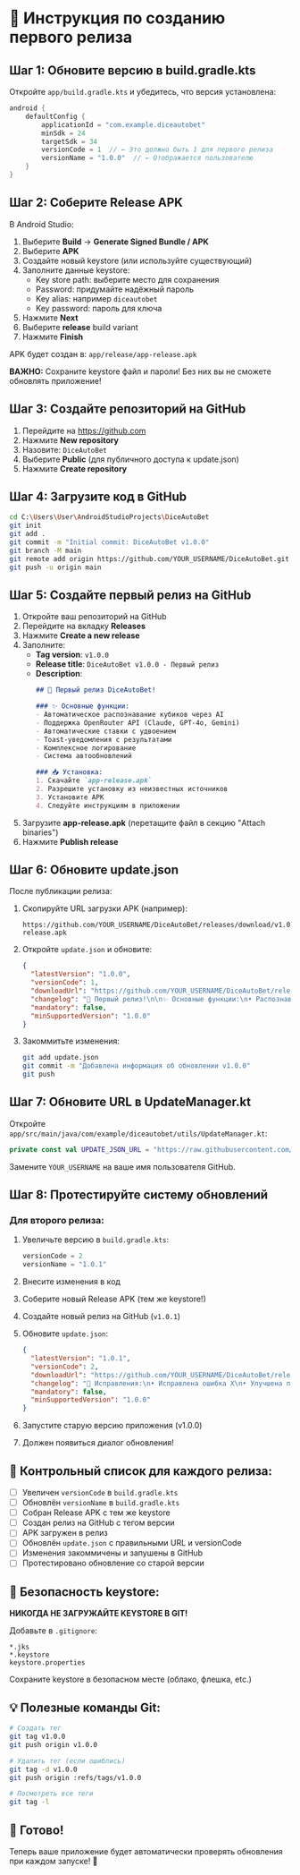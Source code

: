 # 🚀 Инструкция по созданию первого релиза

## Шаг 1: Обновите версию в build.gradle.kts

Откройте `app/build.gradle.kts` и убедитесь, что версия установлена:

```kotlin
android {
    defaultConfig {
        applicationId = "com.example.diceautobet"
        minSdk = 24
        targetSdk = 34
        versionCode = 1  // ← Это должно быть 1 для первого релиза
        versionName = "1.0.0"  // ← Отображается пользователю
    }
}
```

## Шаг 2: Соберите Release APK

В Android Studio:
1. Выберите **Build** → **Generate Signed Bundle / APK**
2. Выберите **APK**
3. Создайте новый keystore (или используйте существующий)
4. Заполните данные keystore:
   - Key store path: выберите место для сохранения
   - Password: придумайте надёжный пароль
   - Key alias: например `diceautobet`
   - Key password: пароль для ключа
5. Нажмите **Next**
6. Выберите **release** build variant
7. Нажмите **Finish**

APK будет создан в: `app/release/app-release.apk`

**ВАЖНО:** Сохраните keystore файл и пароли! Без них вы не сможете обновлять приложение!

## Шаг 3: Создайте репозиторий на GitHub

1. Перейдите на https://github.com
2. Нажмите **New repository**
3. Назовите: `DiceAutoBet`
4. Выберите **Public** (для публичного доступа к update.json)
5. Нажмите **Create repository**

## Шаг 4: Загрузите код в GitHub

```bash
cd C:\Users\User\AndroidStudioProjects\DiceAutoBet
git init
git add .
git commit -m "Initial commit: DiceAutoBet v1.0.0"
git branch -M main
git remote add origin https://github.com/YOUR_USERNAME/DiceAutoBet.git
git push -u origin main
```

## Шаг 5: Создайте первый релиз на GitHub

1. Откройте ваш репозиторий на GitHub
2. Перейдите на вкладку **Releases**
3. Нажмите **Create a new release**
4. Заполните:
   - **Tag version**: `v1.0.0`
   - **Release title**: `DiceAutoBet v1.0.0 - Первый релиз`
   - **Description**: 
     ```markdown
     ## 🎉 Первый релиз DiceAutoBet!
     
     ### ✨ Основные функции:
     - Автоматическое распознавание кубиков через AI
     - Поддержка OpenRouter API (Claude, GPT-4o, Gemini)
     - Автоматические ставки с удвоением
     - Toast-уведомления с результатами
     - Комплексное логирование
     - Система автообновлений
     
     ### 📥 Установка:
     1. Скачайте `app-release.apk`
     2. Разрешите установку из неизвестных источников
     3. Установите APK
     4. Следуйте инструкциям в приложении
     ```
5. Загрузите **app-release.apk** (перетащите файл в секцию "Attach binaries")
6. Нажмите **Publish release**

## Шаг 6: Обновите update.json

После публикации релиза:

1. Скопируйте URL загрузки APK (например):
   ```
   https://github.com/YOUR_USERNAME/DiceAutoBet/releases/download/v1.0.0/app-release.apk
   ```

2. Откройте `update.json` и обновите:
   ```json
   {
     "latestVersion": "1.0.0",
     "versionCode": 1,
     "downloadUrl": "https://github.com/YOUR_USERNAME/DiceAutoBet/releases/download/v1.0.0/app-release.apk",
     "changelog": "🎉 Первый релиз!\n\n✨ Основные функции:\n• Распознавание кубиков через AI\n• Автоматические ставки\n• Поддержка OpenRouter API\n• Toast-уведомления\n• Система логирования",
     "mandatory": false,
     "minSupportedVersion": "1.0.0"
   }
   ```

3. Закоммитьте изменения:
   ```bash
   git add update.json
   git commit -m "Добавлена информация об обновлении v1.0.0"
   git push
   ```

## Шаг 7: Обновите URL в UpdateManager.kt

Откройте `app/src/main/java/com/example/diceautobet/utils/UpdateManager.kt`:

```kotlin
private const val UPDATE_JSON_URL = "https://raw.githubusercontent.com/YOUR_USERNAME/DiceAutoBet/main/update.json"
```

Замените `YOUR_USERNAME` на ваше имя пользователя GitHub.

## Шаг 8: Протестируйте систему обновлений

### Для второго релиза:

1. Увеличьте версию в `build.gradle.kts`:
   ```kotlin
   versionCode = 2
   versionName = "1.0.1"
   ```

2. Внесите изменения в код

3. Соберите новый Release APK (тем же keystore!)

4. Создайте новый релиз на GitHub (`v1.0.1`)

5. Обновите `update.json`:
   ```json
   {
     "latestVersion": "1.0.1",
     "versionCode": 2,
     "downloadUrl": "https://github.com/YOUR_USERNAME/DiceAutoBet/releases/download/v1.0.1/app-release.apk",
     "changelog": "🐛 Исправления:\n• Исправлена ошибка X\n• Улучшена производительность",
     "mandatory": false,
     "minSupportedVersion": "1.0.0"
   }
   ```

6. Запустите старую версию приложения (v1.0.0)

7. Должен появиться диалог обновления!

## 📝 Контрольный список для каждого релиза:

- [ ] Увеличен `versionCode` в `build.gradle.kts`
- [ ] Обновлён `versionName` в `build.gradle.kts`
- [ ] Собран Release APK с тем же keystore
- [ ] Создан релиз на GitHub с тегом версии
- [ ] APK загружен в релиз
- [ ] Обновлён `update.json` с правильными URL и versionCode
- [ ] Изменения закоммичены и запушены в GitHub
- [ ] Протестировано обновление со старой версии

## 🔐 Безопасность keystore:

**НИКОГДА НЕ ЗАГРУЖАЙТЕ KEYSTORE В GIT!**

Добавьте в `.gitignore`:
```
*.jks
*.keystore
keystore.properties
```

Сохраните keystore в безопасном месте (облако, флешка, etc.)

## 💡 Полезные команды Git:

```bash
# Создать тег
git tag v1.0.0
git push origin v1.0.0

# Удалить тег (если ошиблись)
git tag -d v1.0.0
git push origin :refs/tags/v1.0.0

# Посмотреть все теги
git tag -l
```

## 🎯 Готово!

Теперь ваше приложение будет автоматически проверять обновления при каждом запуске! 🚀
